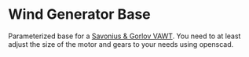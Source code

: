 # Wind Generator Base

Parameterized base for a [Savonius & Gorlov VAWT](https://www.thingiverse.com/thing:16504). You need to at least adjust the size of the motor and gears to your needs using openscad.
